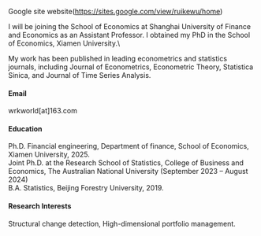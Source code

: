 

Google site website(https://sites.google.com/view/ruikewu/home)

I will be joining the School of Economics at Shanghai University of Finance and Economics as an Assistant Professor. I obtained my PhD in the School of Economics, Xiamen University.\

My work has been published in leading econometrics and statistics journals, including Journal of Econometrics, Econometric Theory, Statistica Sinica, and Journal of Time Series Analysis.

#### Email
wrkworld[at]163.com

#### Education
Ph.D. Financial engineering, Department of finance, School of Economics, Xiamen University, 2025.\
Joint Ph.D. at the Research School of Statistics, College of Business and Economics, The Australian National University (September 2023 – August 2024)\
B.A. Statistics, Beijing Forestry University, 2019.

#### Research Interests
Structural change detection, High-dimensional portfolio management.


